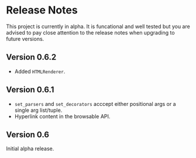 # Release Notes

This project is currently in alpha.  It is funcational and well tested but you are advised to pay close attention to the release notes when upgrading to future versions.

## Version 0.6.2

* Added `HTMLRenderer`.

## Version 0.6.1

* `set_parsers` and `set_decorators` acccept either positional args or a single arg list/tuple.
* Hyperlink content in the browsable API.

## Version 0.6

Initial alpha release.
